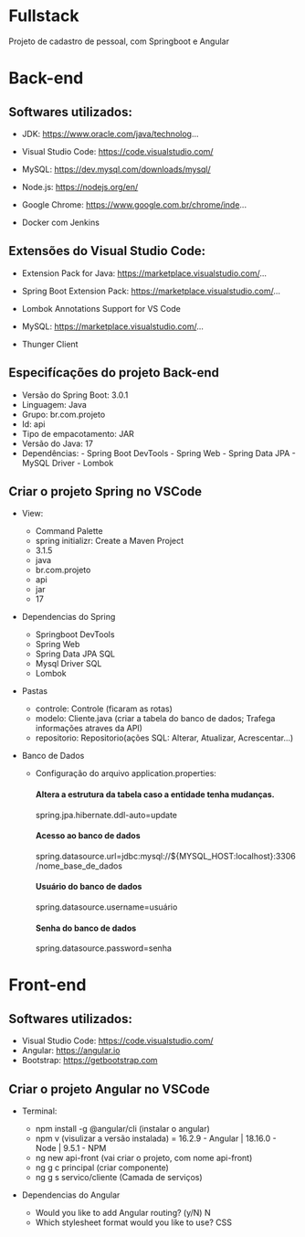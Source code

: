 # Fullstack
Projeto de cadastro de pessoal, com Springboot e Angular

# Back-end

## Softwares utilizados:

* JDK: https://www.oracle.com/java/technolog...

* Visual Studio Code: https://code.visualstudio.com/

* MySQL: https://dev.mysql.com/downloads/mysql/

* Node.js: https://nodejs.org/en/

* Google Chrome: https://www.google.com.br/chrome/inde...

* Docker com Jenkins


## Extensões do Visual Studio Code:

* Extension Pack for Java: https://marketplace.visualstudio.com/...

* Spring Boot Extension Pack: https://marketplace.visualstudio.com/...

* Lombok Annotations Support for VS Code 

* MySQL: https://marketplace.visualstudio.com/...

* Thunger Client


## Especifícações do projeto Back-end
* Versão do Spring Boot: 3.0.1
* Linguagem: Java
* Grupo: br.com.projeto
* Id: api
* Tipo de empacotamento: JAR
* Versão do Java: 17
* Dependências:
      - Spring Boot DevTools
      - Spring Web
      - Spring Data JPA
      - MySQL Driver
      - Lombok

## Criar o projeto Spring no VSCode
* View:
  - Command Palette
  - spring initializr: Create a Maven Project
  -  3.1.5
  - java
  - br.com.projeto
  - api
  - jar
  - 17
    
* Dependencias do Spring
  - Springboot DevTools
  - Spring Web
  - Spring Data JPA SQL
  - Mysql Driver SQL
  - Lombok

* Pastas
  - controle: Controle (ficaram as rotas)
  - modelo: Cliente.java (criar a tabela do banco de dados; Trafega informações atraves da API)
  - repositorio: Repositorio(ações SQL: Alterar, Atualizar, Acrescentar...)

* Banco de Dados 
  - Configuração do arquivo application.properties:
      #### Altera a estrutura da tabela caso a entidade tenha mudanças.
      spring.jpa.hibernate.ddl-auto=update
      
      #### Acesso ao banco de dados
      spring.datasource.url=jdbc:mysql://${MYSQL_HOST:localhost}:3306/nome_base_de_dados
      
      #### Usuário do banco de dados
      spring.datasource.username=usuário
      
      #### Senha do banco de dados
      spring.datasource.password=senha

# Front-end

## Softwares utilizados:
* Visual Studio Code: https://code.visualstudio.com/
* Angular: https://angular.io
* Bootstrap: https://getbootstrap.com

## Criar o projeto Angular no VSCode
* Terminal:
   - npm install -g @angular/cli  (instalar o angular)
   - npm v  (visulizar a versão instalada) = 16.2.9 - Angular | 18.16.0 - Node | 9.5.1 - NPM
   - ng new api-front (vai criar o projeto, com nome api-front)
   - ng g c principal (criar componente)
   - ng g s servico/cliente (Camada de serviços)

* Dependencias do Angular  
   - Would you like to add Angular routing? (y/N) N
   - Which stylesheet format would you like to use? CSS
  
